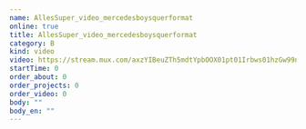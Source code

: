 ```yaml
---
name: AllesSuper_video_mercedesboysquerformat
online: true
title: AllesSuper_video_mercedesboysquerformat
category: B
kind: video
video: https://stream.mux.com/axzYIBeuZTh5mdtYpbOOX01pt01Irbws01hzGw99n5XJrI.m3u8
startTime: 0
order_about: 0
order_projects: 0
order_video: 0
body: ""
body_en: ""
---
```

